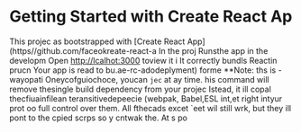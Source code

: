 # Getting Started with Create React Ap
This projec as bootstrapped with
[Create React App](https//github.com/faceokreate-react-a
In the proj
Runsthe app in the developm
Open [http://lcalhot:3000](ttp://ocahost:3000) toview it i
It correctly bundls Reactin prucn
Your app is read to bu.ae-rc-adodeplyment) forme 
**Note: ths is  -wayopati Oneycofguiochoce, youcan `jec` at ay time. his command will remove thesingle build dependency from your projec
Istead, it ill copal thecfiuainfilean teransitivedepeecie (webpak, Babel,ESL
int,et right intyur prot oo
full control over them. All fthecads excet `eet wil still wrk, but they ill 
pont to the cpied scrps so y cntwak the. At s po
